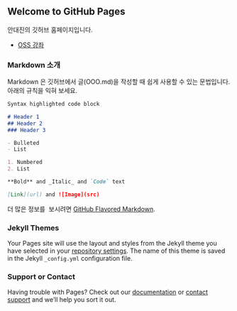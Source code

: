 ## Welcome to GitHub Pages

안대진의 깃허브 홈페이지입니다.
- [OSS 강좌](https://ahhn.github.io/oss)

### Markdown 소개

Markdown 은 깃허브에서 글(OOO.md)을 작성할 때 쉽게 사용할 수 있는 문법입니다. 아래의 규칙을 익혀 보세요.

```markdown
Syntax highlighted code block

# Header 1
## Header 2
### Header 3

- Bulleted
- List

1. Numbered
2. List

**Bold** and _Italic_ and `Code` text

[Link](url) and ![Image](src)
```

더 많은 정보를  보시려면 [GitHub Flavored Markdown](https://guides.github.com/features/mastering-markdown/).

### Jekyll Themes

Your Pages site will use the layout and styles from the Jekyll theme you have selected in your [repository settings](https://github.com/ahhn/ahhn.github.io/settings). The name of this theme is saved in the Jekyll `_config.yml` configuration file.

### Support or Contact

Having trouble with Pages? Check out our [documentation](https://help.github.com/categories/github-pages-basics/) or [contact support](https://github.com/contact) and we’ll help you sort it out.
